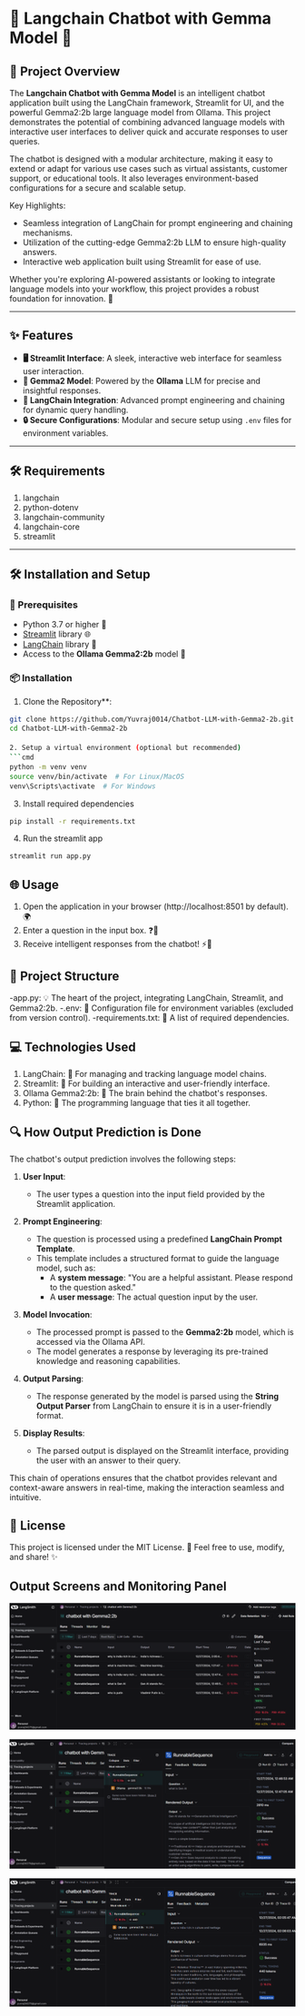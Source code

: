 # 🌟 Langchain Chatbot with Gemma Model 🌟

## 📖 Project Overview

The **Langchain Chatbot with Gemma Model** is an intelligent chatbot application built using the LangChain framework, Streamlit for UI, and the powerful Gemma2:2b large language model from Ollama. This project demonstrates the potential of combining advanced language models with interactive user interfaces to deliver quick and accurate responses to user queries.

The chatbot is designed with a modular architecture, making it easy to extend or adapt for various use cases such as virtual assistants, customer support, or educational tools. It also leverages environment-based configurations for a secure and scalable setup.

Key Highlights:
- Seamless integration of LangChain for prompt engineering and chaining mechanisms.
- Utilization of the cutting-edge Gemma2:2b LLM to ensure high-quality answers.
- Interactive web application built using Streamlit for ease of use.

Whether you're exploring AI-powered assistants or looking to integrate language models into your workflow, this project provides a robust foundation for innovation. 🌟

---

## ✨ Features

- **🖥️ Streamlit Interface**: A sleek, interactive web interface for seamless user interaction.  
- **🤖 Gemma2 Model**: Powered by the **Ollama** LLM for precise and insightful responses.  
- **🔗 LangChain Integration**: Advanced prompt engineering and chaining for dynamic query handling.  
- **🔒 Secure Configurations**: Modular and secure setup using `.env` files for environment variables.  

---

## 🛠️ Requirements
1. langchain
2. python-dotenv
3. langchain-community
4. langchain-core
5. streamlit

---

## 🛠️ Installation and Setup

### 🔑 Prerequisites

- Python 3.7 or higher 🐍  
- [Streamlit](https://streamlit.io/) library 🌐  
- [LangChain](https://langchain.com/) library 🔗  
- Access to the **Ollama Gemma2:2b** model 🤖  

### 📦 Installation

1. Clone the Repository**:
```bash
git clone https://github.com/Yuvraj0014/Chatbot-LLM-with-Gemma2-2b.git
cd Chatbot-LLM-with-Gemma2-2b

2. Setup a virtual environment (optional but recommended)
```cmd
python -m venv venv
source venv/bin/activate  # For Linux/MacOS
venv\Scripts\activate  # For Windows
```

3. Install required dependencies
```cmd
pip install -r requirements.txt
```

4. Run the streamlit app
```cmd
streamlit run app.py
```

## 🌐 Usage
1. Open the application in your browser (http://localhost:8501 by default). 🌍
2. Enter a question in the input box. ❓💬
3. Receive intelligent responses from the chatbot! ⚡🤖

## 📂 Project Structure
-app.py: 💡 The heart of the project, integrating LangChain, Streamlit, and Gemma2:2b.
-.env: 🔐 Configuration file for environment variables (excluded from version control).
-requirements.txt: 📜 A list of required dependencies.

## 💻 Technologies Used
1. LangChain: 🧠 For managing and tracking language model chains.
2. Streamlit: 🌟 For building an interactive and user-friendly interface.
3. Ollama Gemma2:2b: 🤖 The brain behind the chatbot's responses.
4. Python: 🐍 The programming language that ties it all together.

## 🔍 How Output Prediction is Done

The chatbot's output prediction involves the following steps:

1. **User Input**:
   - The user types a question into the input field provided by the Streamlit application.

2. **Prompt Engineering**:
   - The question is processed using a predefined **LangChain Prompt Template**. 
   - This template includes a structured format to guide the language model, such as:
     - A **system message**: "You are a helpful assistant. Please respond to the question asked."
     - A **user message**: The actual question input by the user.

3. **Model Invocation**:
   - The processed prompt is passed to the **Gemma2:2b** model, which is accessed via the Ollama API.
   - The model generates a response by leveraging its pre-trained knowledge and reasoning capabilities.

4. **Output Parsing**:
   - The response generated by the model is parsed using the **String Output Parser** from LangChain to ensure it is in a user-friendly format.

5. **Display Results**:
   - The parsed output is displayed on the Streamlit interface, providing the user with an answer to their query.

This chain of operations ensures that the chatbot provides relevant and context-aware answers in real-time, making the interaction seamless and intuitive.


## 📜 License
This project is licensed under the MIT License. 📝
Feel free to use, modify, and share! ✨

## Output Screens and Monitoring Panel

![alt text](image-2.png)

![alt text](image.png)

![alt text](image-1.png)
